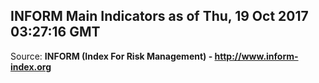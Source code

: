 ## INFORM Main Indicators as of Thu, 19 Oct 2017 03:27:16 GMT

Source: **INFORM (Index For Risk Management) - http://www.inform-index.org**